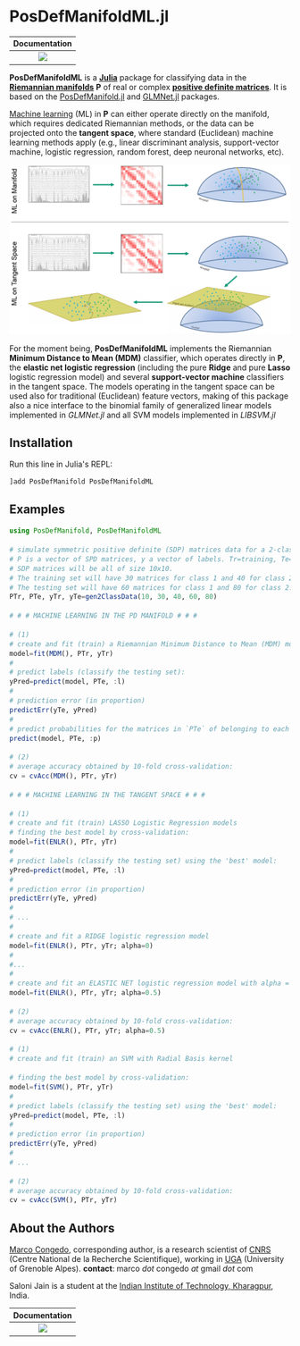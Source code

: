 # PosDefManifoldML.jl

| **Documentation**  |
|:---------------------------------------:|
| [![](https://img.shields.io/badge/docs-dev-blue.svg)](https://Marco-Congedo.github.io/PosDefManifoldML.jl/dev) |

**PosDefManifoldML** is a [**Julia**](https://julialang.org/) package for classifying data in the [**Riemannian manifolds**](https://en.wikipedia.org/wiki/Riemannian_manifold) **P** of real or complex [**positive definite matrices**](https://en.wikipedia.org/wiki/Definiteness_of_a_matrix). It is based on the [PosDefManifold.jl](https://github.com/Marco-Congedo/PosDefManifold.jl) and [GLMNet.jl](https://github.com/JuliaStats/GLMNet.jl) packages.

[Machine learning](https://en.wikipedia.org/wiki/Machine_learning) (ML) in **P** can either operate directly on the manifold, which requires dedicated Riemannian methods, or the data can be projected onto the **tangent space**, where standard (Euclidean) machine learning methods apply (e.g., linear discriminant analysis, support-vector machine, logistic regression, random forest, deep neuronal networks, etc).

![](/docs/src/assets/Fig1.jpg)

For the moment being, **PosDefManifoldML** implements the Riemannian **Minimum Distance to Mean (MDM)** 
classifier, which operates directly in **P**, the **elastic net logistic regression** 
(including the pure **Ridge** and pure **Lasso** logistic regression model) and several 
**support-vector machine** classifiers in the tangent space. 
The models operating in the tangent space can be used also for traditional (Euclidean) feature vectors, 
making of this package also a nice interface to the binomial family of generalized linear models implemented 
in *GLMNet.jl* and all SVM models implemented in *LIBSVM.jl*

## Installation

Run this line in Julia's REPL:

    ]add PosDefManifold PosDefManifoldML

## Examples

```julia
using PosDefManifold, PosDefManifoldML

# simulate symmetric positive definite (SDP) matrices data for a 2-class problem.
# P is a vector of SPD matrices, y a vector of labels. Tr=training, Te=testing.
# SDP matrices will be all of size 10x10.
# The training set will have 30 matrices for class 1 and 40 for class 2.
# The testing set will have 60 matrices for class 1 and 80 for class 2.
PTr, PTe, yTr, yTe=gen2ClassData(10, 30, 40, 60, 80)

# # # MACHINE LEARNING IN THE PD MANIFOLD # # #

# (1)
# create and fit (train) a Riemannian Minimum Distance to Mean (MDM) model:
model=fit(MDM(), PTr, yTr)
#
# predict labels (classify the testing set):
yPred=predict(model, PTe, :l)
#
# prediction error (in proportion)
predictErr(yTe, yPred)
#
# predict probabilities for the matrices in `PTe` of belonging to each class:
predict(model, PTe, :p)

# (2)
# average accuracy obtained by 10-fold cross-validation:
cv = cvAcc(MDM(), PTr, yTr)

# # # MACHINE LEARNING IN THE TANGENT SPACE # # #

# (1)
# create and fit (train) LASSO Logistic Regression models
# finding the best model by cross-validation:
model=fit(ENLR(), PTr, yTr)
#
# predict labels (classify the testing set) using the 'best' model:
yPred=predict(model, PTe, :l)
#
# prediction error (in proportion)
predictErr(yTe, yPred)
#
# ...
#
# create and fit a RIDGE logistic regression model
model=fit(ENLR(), PTr, yTr; alpha=0)
#
#...
#
# create and fit an ELASTIC NET logistic regression model with alpha = 0.5
model=fit(ENLR(), PTr, yTr; alpha=0.5)

# (2)
# average accuracy obtained by 10-fold cross-validation:
cv = cvAcc(ENLR(), PTr, yTr; alpha=0.5)

# (1)
# create and fit (train) an SVM with Radial Basis kernel

# finding the best model by cross-validation:
model=fit(SVM(), PTr, yTr)
#
# predict labels (classify the testing set) using the 'best' model:
yPred=predict(model, PTe, :l)
#
# prediction error (in proportion)
predictErr(yTe, yPred)
#
# ...

# (2)
# average accuracy obtained by 10-fold cross-validation:
cv = cvAcc(SVM(), PTr, yTr)


```

## About the Authors

[Marco Congedo](https://sites.google.com/site/marcocongedo), corresponding
author, is a research scientist of [CNRS](http://www.cnrs.fr/en) (Centre National de la Recherche Scientifique), working in [UGA](https://www.univ-grenoble-alpes.fr/english/) (University of Grenoble Alpes). **contact**: marco *dot* congedo *at* gmail *dot* com

Saloni Jain is a student at the
[Indian Institute of Technology, Kharagpur](http://www.iitkgp.ac.in/), India.



| **Documentation**  |
|:---------------------------------------:|
| [![](https://img.shields.io/badge/docs-dev-blue.svg)](https://Marco-Congedo.github.io/PosDefManifoldML.jl/dev) |

